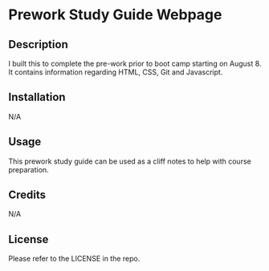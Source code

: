 # Prework Study Guide Webpage

## Description

I built this to complete the pre-work prior to boot camp starting on August 8. It contains information regarding HTML, CSS, Git and Javascript.

## Installation

N/A

## Usage

This prework study guide can be used as a cliff notes to help with course preparation.

## Credits

N/A

## License

Please refer to the LICENSE in the repo.
